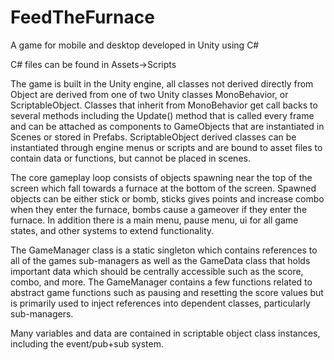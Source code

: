 # FeedTheFurnace
A game for mobile and desktop developed in Unity using C#


C# files can be found in Assets->Scripts

The game is built in the Unity engine, all classes not derived directly from Object are derived from one of two Unity classes MonoBehavior, or ScriptableObject. Classes that inherit from MonoBehavior get call backs to several methods including the Update() method that is called every frame and can be attached as components to GameObjects that are instantiated in Scenes or stored in Prefabs. ScriptableObject derived classes can be instantiated through engine menus or scripts and are bound to asset files to contain data or functions, but cannot be placed in scenes. 

The core gameplay loop consists of objects spawning near the top of the screen which fall towards a furnace at the bottom of the screen. Spawned objects can be either stick or bomb, sticks gives points and increase combo when they enter the furnace, bombs cause a gameover if they enter the furnace. In addition there is a main menu, pause menu, ui for all game states, and other systems to extend functionality. 

The GameManager class is a static singleton which contains references to all of the games sub-managers as well as the GameData class 
that holds important data which should be centrally accessible such as the score, combo, and more. The GameManager contains a few functions related to abstract game functions such as pausing and resetting the score values but is primarily used to inject references into dependent classes, particularly sub-managers.

Many variables and data are contained in scriptable object class instances, including the event/pub+sub system.
